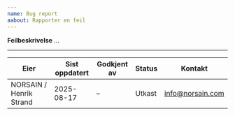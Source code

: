 ```yaml
---
name: Bug report
aabout: Rapporter en feil
---
```


**Feilbeskrivelse**
...


---

| Eier | Sist oppdatert | Godkjent av | Status | Kontakt |
|---|---|---|---|---|
| NORSAIN / Henrik Strand | 2025-08-17 | – | Utkast | info@norsain.com |
